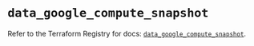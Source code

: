 # `data_google_compute_snapshot`

Refer to the Terraform Registry for docs: [`data_google_compute_snapshot`](https://registry.terraform.io/providers/hashicorp/google/6.45.0/docs/data-sources/compute_snapshot).
